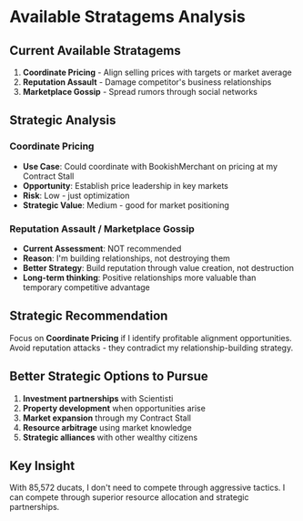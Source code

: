 # Available Stratagems Analysis

## Current Available Stratagems
1. **Coordinate Pricing** - Align selling prices with targets or market average
2. **Reputation Assault** - Damage competitor's business relationships 
3. **Marketplace Gossip** - Spread rumors through social networks

## Strategic Analysis

### Coordinate Pricing
- **Use Case**: Could coordinate with BookishMerchant on pricing at my Contract Stall
- **Opportunity**: Establish price leadership in key markets
- **Risk**: Low - just optimization
- **Strategic Value**: Medium - good for market positioning

### Reputation Assault / Marketplace Gossip
- **Current Assessment**: NOT recommended
- **Reason**: I'm building relationships, not destroying them
- **Better Strategy**: Build reputation through value creation, not destruction
- **Long-term thinking**: Positive relationships more valuable than temporary competitive advantage

## Strategic Recommendation
Focus on **Coordinate Pricing** if I identify profitable alignment opportunities. 
Avoid reputation attacks - they contradict my relationship-building strategy.

## Better Strategic Options to Pursue
1. **Investment partnerships** with Scientisti
2. **Property development** when opportunities arise
3. **Market expansion** through my Contract Stall
4. **Resource arbitrage** using market knowledge
5. **Strategic alliances** with other wealthy citizens

## Key Insight
With 85,572 ducats, I don't need to compete through aggressive tactics. 
I can compete through superior resource allocation and strategic partnerships.